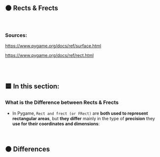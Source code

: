 ## 🟠 Rects & Frects



<br>

### Sources:

https://www.pygame.org/docs/ref/surface.html

https://www.pygame.org/docs/ref/rect.html


<br>
<br>





## 🟦 In this section:

### What is the Difference between Rects & Frects

-  In Pygame, `Rect and frect (or FRect)` are **both used to represent rectangular areas**, but **they differ** mainly in the type of **precision** they **use for their coordinates and dimensions**:


<br>

## 🟠  Differences

